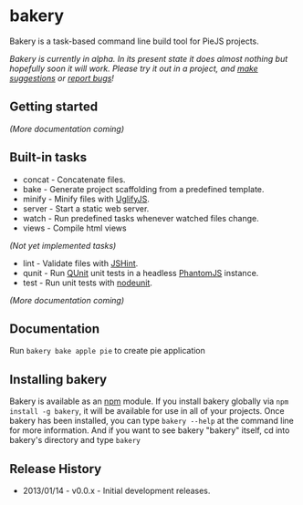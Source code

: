 # bakery
Bakery is a task-based command line build tool for PieJS projects.

_Bakery is currently in alpha. In its present state it does almost nothing but hopefully soon it will work. Please try it out in a project, and [make suggestions][issues] or [report bugs][issues]!_

## Getting started
_(More documentation coming)_

## Built-in tasks

* concat - Concatenate files.
* bake - Generate project scaffolding from a predefined template.
* minify - Minify files with [UglifyJS][uglify].
* server - Start a static web server.
* watch - Run predefined tasks whenever watched files change.
* views - Compile html views

_(Not yet implemented tasks)_
* lint - Validate files with [JSHint][jshint].
* qunit - Run [QUnit][qunit] unit tests in a headless [PhantomJS][phantom] instance.
* test - Run unit tests with [nodeunit][nodeunit].

_(More documentation coming)_

## Documentation

Run `bakery bake apple pie` to create pie application

## Installing bakery

Bakery is available as an [npm][npm] module. If you install bakery globally via `npm install -g bakery`, it will be available for use in all of your projects. Once bakery has been installed, you can type `bakery --help` at the command line for more information. And if you want to see bakery "bakery" itself, cd into bakery's directory and type `bakery`

## Release History

* 2013/01/14 - v0.0.x - Initial development releases.

[issues]: https://github.com/chrislondon/Bakery/issues
[node]: http://nodejs.org/
[npm]: http://npmjs.org/
[jshint]: http://www.jshint.com/
[uglify]: https://github.com/mishoo/UglifyJS/
[nodeunit]: https://github.com/caolan/nodeunit
[qunit]: http://docs.jquery.com/QUnit
[phantom]: http://www.phantomjs.org/